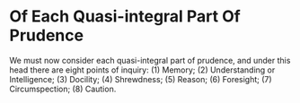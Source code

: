 # Of Each Quasi-integral Part Of Prudence

We must now consider each quasi-integral part of prudence, and under this head there are eight points of inquiry:
(1) Memory;
(2) Understanding or Intelligence;
(3) Docility;
(4) Shrewdness;
(5) Reason;
(6) Foresight;
(7) Circumspection;
(8) Caution.